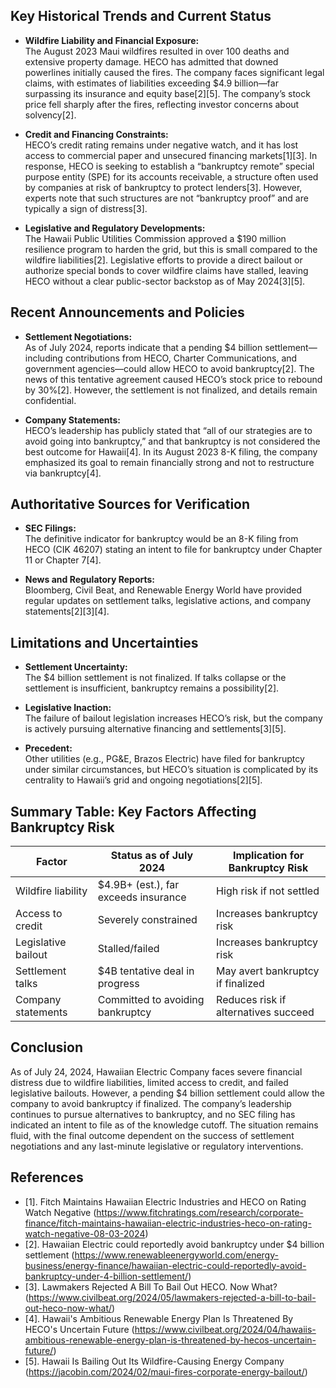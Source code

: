 ## Key Historical Trends and Current Status

- **Wildfire Liability and Financial Exposure:**  
  The August 2023 Maui wildfires resulted in over 100 deaths and extensive property damage. HECO has admitted that downed powerlines initially caused the fires. The company faces significant legal claims, with estimates of liabilities exceeding $4.9 billion—far surpassing its insurance and equity base[2][5]. The company’s stock price fell sharply after the fires, reflecting investor concerns about solvency[2].

- **Credit and Financing Constraints:**  
  HECO’s credit rating remains under negative watch, and it has lost access to commercial paper and unsecured financing markets[1][3]. In response, HECO is seeking to establish a “bankruptcy remote” special purpose entity (SPE) for its accounts receivable, a structure often used by companies at risk of bankruptcy to protect lenders[3]. However, experts note that such structures are not “bankruptcy proof” and are typically a sign of distress[3].

- **Legislative and Regulatory Developments:**  
  The Hawaii Public Utilities Commission approved a $190 million resilience program to harden the grid, but this is small compared to the wildfire liabilities[2]. Legislative efforts to provide a direct bailout or authorize special bonds to cover wildfire claims have stalled, leaving HECO without a clear public-sector backstop as of May 2024[3][5].

## Recent Announcements and Policies

- **Settlement Negotiations:**  
  As of July 2024, reports indicate that a pending $4 billion settlement—including contributions from HECO, Charter Communications, and government agencies—could allow HECO to avoid bankruptcy[2]. The news of this tentative agreement caused HECO’s stock price to rebound by 30%[2]. However, the settlement is not finalized, and details remain confidential.

- **Company Statements:**  
  HECO’s leadership has publicly stated that “all of our strategies are to avoid going into bankruptcy,” and that bankruptcy is not considered the best outcome for Hawaii[4]. In its August 2023 8-K filing, the company emphasized its goal to remain financially strong and not to restructure via bankruptcy[4].

## Authoritative Sources for Verification

- **SEC Filings:**  
  The definitive indicator for bankruptcy would be an 8-K filing from HECO (CIK 46207) stating an intent to file for bankruptcy under Chapter 11 or Chapter 7[4].

- **News and Regulatory Reports:**  
  Bloomberg, Civil Beat, and Renewable Energy World have provided regular updates on settlement talks, legislative actions, and company statements[2][3][4].

## Limitations and Uncertainties

- **Settlement Uncertainty:**  
  The $4 billion settlement is not finalized. If talks collapse or the settlement is insufficient, bankruptcy remains a possibility[2].

- **Legislative Inaction:**  
  The failure of bailout legislation increases HECO’s risk, but the company is actively pursuing alternative financing and settlements[3][5].

- **Precedent:**  
  Other utilities (e.g., PG&E, Brazos Electric) have filed for bankruptcy under similar circumstances, but HECO’s situation is complicated by its centrality to Hawaii’s grid and ongoing negotiations[2][5].

## Summary Table: Key Factors Affecting Bankruptcy Risk

| Factor                        | Status as of July 2024                | Implication for Bankruptcy Risk      |
|-------------------------------|---------------------------------------|--------------------------------------|
| Wildfire liability            | $4.9B+ (est.), far exceeds insurance  | High risk if not settled             |
| Access to credit              | Severely constrained                  | Increases bankruptcy risk            |
| Legislative bailout           | Stalled/failed                        | Increases bankruptcy risk            |
| Settlement talks              | $4B tentative deal in progress        | May avert bankruptcy if finalized    |
| Company statements            | Committed to avoiding bankruptcy      | Reduces risk if alternatives succeed |

## Conclusion

As of July 24, 2024, Hawaiian Electric Company faces severe financial distress due to wildfire liabilities, limited access to credit, and failed legislative bailouts. However, a pending $4 billion settlement could allow the company to avoid bankruptcy if finalized. The company’s leadership continues to pursue alternatives to bankruptcy, and no SEC filing has indicated an intent to file as of the knowledge cutoff. The situation remains fluid, with the final outcome dependent on the success of settlement negotiations and any last-minute legislative or regulatory interventions.

## References

- [1]. Fitch Maintains Hawaiian Electric Industries and HECO on Rating Watch Negative (https://www.fitchratings.com/research/corporate-finance/fitch-maintains-hawaiian-electric-industries-heco-on-rating-watch-negative-08-03-2024)
- [2]. Hawaiian Electric could reportedly avoid bankruptcy under $4 billion settlement (https://www.renewableenergyworld.com/energy-business/energy-finance/hawaiian-electric-could-reportedly-avoid-bankruptcy-under-4-billion-settlement/)
- [3]. Lawmakers Rejected A Bill To Bail Out HECO. Now What? (https://www.civilbeat.org/2024/05/lawmakers-rejected-a-bill-to-bail-out-heco-now-what/)
- [4]. Hawaii's Ambitious Renewable Energy Plan Is Threatened By HECO's Uncertain Future (https://www.civilbeat.org/2024/04/hawaiis-ambitious-renewable-energy-plan-is-threatened-by-hecos-uncertain-future/)
- [5]. Hawaii Is Bailing Out Its Wildfire-Causing Energy Company (https://jacobin.com/2024/02/maui-fires-corporate-energy-bailout/)